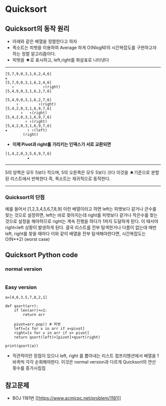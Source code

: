 # Quicksort

## Quicksort의 동작 원리

- 아래와 같은 배열을 정렬한다고 하자
- 퀵소트는 피벗을 이용하여 Average 하게 O(NlogN)의 시간복잡도를 구현하고자 하는 정렬 알고리즘이다.
- 피벗을 ★로 표시하고, left,right를 화살표로 나타낸다
___
```
[5,7,9,0,3,1,6,2,4,6]
★
[5,7,9,0,3,1,6,2,4,6]
   ↑             ↑(right)
[5,4,9,0,3,1,6,2,7,6]

[5,4,9,0,3,1,6,2,7,6]
     ↑         ↑(right)
[5,4,2,0,3,1,6,9,7,6] 
       ↑   ↑(right)
[5,4,2,0,3,1,6,9,7,6] 
         ↑ ↑(right)
[5,4,2,0,3,1,6,9,7,6] 
★         ↑ ↑(left)
        (right)
```
- <b>이제 Pivot과 right를 가리키는 인덱스가 서로 교환되면</b>
```
[1,4,2,0,3,5,6,9,7,6]
          ★
```
____
5의 양쪽은 모두 5보다 작으며, 5의 오른쪽은 모두 5보다 크다
이것을 ★기준으로 분할된 리스트에서 반복한다 즉, 퀵소트는 재귀적으로 동작한다.
___

### Quicksort의 단점

예를 들어서
[1,2,3,4,5,6,7,8,9] 이런 배열이라고 하면
left는 피벗보다 같거나 큰수를 찾는 것으로 설정하면, left는 바로 찾아지는데
right를 피벗보다 같거나 작은수를 찾는 것으로 설정을 해야하므로 right는 계속 진행을 하다가 1까지 도달하게 된다.
이 때서야 right<left 상황이 발생하게 된다. 결국 리스트를 전부 탐색한거나 다름이 없는데 매번 left, right를 찾을 때마다 이와 같이 배열을 전부 탐색해야한다면, 시간복잡도는 O(N**2) (worst case)

## Quicksort Python code

### normal version
```

```


### Easy version
```
a=[4,6,3,5,7,8,2,1]

def qsort(arr):
    if len(arr)<=1:
        return arr

    pivot=arr.pop() # 피벗
    left=[x for x in arr if x<pivot]
    right=[x for x in arr if x> pivot]
    return qsort(left)+[pivot]+qsort(right)

print(qsort(a))
```

- 직관적이란 장점이 있으나 left, right 를 뽑아내는 리스트 컴프리헨션에서 배열을 1바퀴씩 각각 순회해야한다. 이것은 normal version과 다르게 Quicksort의 연산 횟수를 증가시킴킴

## 참고문제
- BOJ 1181번 [[https://www.acmicpc.net/problem/1181]]

